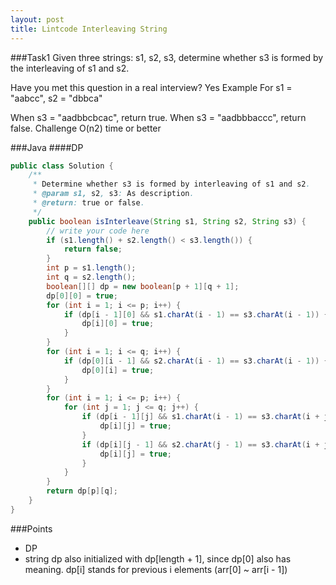 ```yaml
---
layout: post
title: Lintcode Interleaving String
---
```

###Task1
Given three strings: s1, s2, s3, determine whether s3 is formed by the interleaving of s1 and s2.

Have you met this question in a real interview? Yes
Example
For s1 = "aabcc", s2 = "dbbca"

When s3 = "aadbbcbcac", return true.
When s3 = "aadbbbaccc", return false.
Challenge
O(n2) time or better

###Java
####DP
```java
public class Solution {
    /**
     * Determine whether s3 is formed by interleaving of s1 and s2.
     * @param s1, s2, s3: As description.
     * @return: true or false.
     */
    public boolean isInterleave(String s1, String s2, String s3) {
        // write your code here
        if (s1.length() + s2.length() < s3.length()) {
            return false;
        }
        int p = s1.length();
        int q = s2.length();
        boolean[][] dp = new boolean[p + 1][q + 1];
        dp[0][0] = true;
        for (int i = 1; i <= p; i++) {
            if (dp[i - 1][0] && s1.charAt(i - 1) == s3.charAt(i - 1)) {
                dp[i][0] = true;
            }
        }
        for (int i = 1; i <= q; i++) {
            if (dp[0][i - 1] && s2.charAt(i - 1) == s3.charAt(i - 1)) {
                dp[0][i] = true;
            }
        }
        for (int i = 1; i <= p; i++) {
            for (int j = 1; j <= q; j++) {
                if (dp[i - 1][j] && s1.charAt(i - 1) == s3.charAt(i + j - 1)) {
                    dp[i][j] = true;
                }
                if (dp[i][j - 1] && s2.charAt(j - 1) == s3.charAt(i + j - 1)) {
                    dp[i][j] = true;
                }
            }
        }
        return dp[p][q];
    }
}
```

###Points
* DP
* string dp also initialized with dp[length + 1], since dp[0] also has meaning. dp[i] stands for previous i elements (arr[0] ~ arr[i - 1])